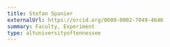 ```yaml
---
title: Stefan Spanier
externalUrl: https://orcid.org/0000-0002-7049-4646
summary: Faculty, Experiment
type: altuniversityoftennessee
---
```

